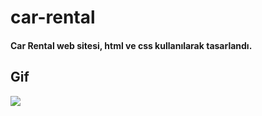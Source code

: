 # car-rental
 
#### Car Rental web sitesi, html ve css kullanılarak tasarlandı.
 
## Gif

![](images/car-rental.gif)
